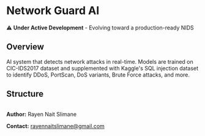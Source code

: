 # Network Guard AI

⚠️ **Under Active Development** - Evolving toward a production-ready NIDS

## Overview

AI system that detects network attacks in real-time. Models are trained on CIC-IDS2017 dataset and supplemented with Kaggle's SQL injection dataset to identify DDoS, PortScan, DoS variants, Brute Force attacks, and more.

## Structure

```
```

**Author:** Rayen Nait Slimane

**Contact:** rayennaitslimane@gmail.com